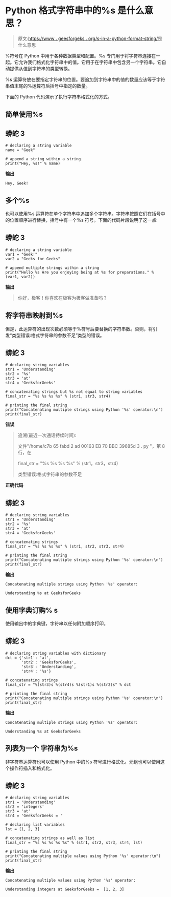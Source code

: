 # Python 格式字符串中的%s 是什么意思？

> 原文:[https://www . geesforgeks . org/s-in-a-python-format-string/](https://www.geeksforgeeks.org/what-does-s-mean-in-a-python-format-string/)是什么意思

%符号在 Python 中用于各种数据类型和配置。%s 专门用于将字符串连接在一起。它允许我们格式化字符串中的值。它用于在字符串中包含另一个字符串。它自动提供从值到字符串的类型转换。

%s 运算符放在要指定字符串的位置。要追加到字符串中的值的数量应该等于字符串值末尾的%运算符后括号中指定的数量。

下面的 Python 代码演示了执行字符串格式化的方式。

## **简单使用%s**

## 蟒蛇 3

```
# declaring a string variable
name = "Geek"

# append a string within a string
print("Hey, %s!" % name)
```

**输出**

```
Hey, Geek!
```

## **多个%s**

也可以使用%s 运算符在单个字符串中追加多个字符串。字符串按照它们在括号中的位置顺序进行替换，括号中有一个%s 符号。下面的代码片段说明了这一点:

## 蟒蛇 3

```
# declaring a string variable
var1 = "Geek!"
var2 = "Geeks for Geeks"

# append multiple strings within a string
print("Hello %s Are you enjoying being at %s for preparations." % (var1, var2))
```

**输出**

> 你好，极客！你喜欢在极客为极客做准备吗？

## **将字符串映射到%s**

但是，此运算符的出现次数必须等于%符号后要替换的字符串数。否则，将引发“类型错误:格式字符串的参数不足”类型的错误。

## 蟒蛇 3

```
# declaring string variables
str1 = 'Understanding'
str2 = '%s'
str3 = 'at'
str4 = 'GeeksforGeeks'

# concatenating strings but %s not equal to string variables
final_str = "%s %s %s %s" % (str1, str3, str4)

# printing the final string
print("Concatenating multiple strings using Python '%s' operator:\n")
print(final_str)
```

**错误**

> 追溯(最近一次通话持续时间):
> 
> 文件"/home/c7b 65 fabd 2 ad 00163 EB 70 BBC 39685d 3 . py "，第 8 行，在
> 
> final_str = "%s %s %s %s" % (str1，str3，str4)
> 
> 类型错误:格式字符串的参数不足

**正确代码**

## 蟒蛇 3

```
# declaring string variables
str1 = 'Understanding'
str2 = '%s'
str3 = 'at'
str4 = 'GeeksforGeeks'

# concatenating strings
final_str = "%s %s %s %s" % (str1, str2, str3, str4)

# printing the final string
print("Concatenating multiple strings using Python '%s' operator:\n")
print(final_str)
```

**输出**

```
Concatenating multiple strings using Python '%s' operator:

Understanding %s at GeeksforGeeks
```

## **使用字典订购% s**

使用输出中的字典键，字符串以任何附加顺序打印。

## 蟒蛇 3

```
# declaring string variables with dictionary
dct = {'str1': 'at',
       'str2': 'GeeksforGeeks',
       'str3': 'Understanding',
       'str4': '%s'}

# concatenating strings
final_str = "%(str3)s %(str4)s %(str1)s %(str2)s" % dct

# printing the final string
print("Concatenating multiple strings using Python '%s' operator:\n")
print(final_str)
```

**输出**

```
Concatenating multiple strings using Python '%s' operator:

Understanding %s at GeeksforGeeks
```

## **列表为一个** **字符串为%s**

非字符串运算符也可以使用 Python 中的%s 符号进行格式化。元组也可以使用这个操作符插入和格式化。

## 蟒蛇 3

```
# declaring string variables
str1 = 'Understanding'
str2 = 'integers'
str3 = 'at'
str4 = 'GeeksforGeeks = '

# declaring list variables
lst = [1, 2, 3]

# concatenating strings as well as list
final_str = "%s %s %s %s %s" % (str1, str2, str3, str4, lst)

# printing the final string
print("Concatenating multiple values using Python '%s' operator:\n")
print(final_str)
```

**输出**

```
Concatenating multiple values using Python '%s' operator:

Understanding integers at GeeksforGeeks =  [1, 2, 3]
```